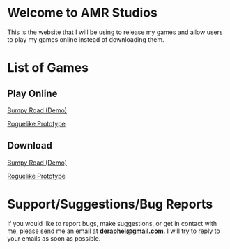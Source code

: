 # Welcome to AMR Studios

This is the website that I will be using to release my games and allow users to play my games online instead of downloading them.

# List of Games

## Play Online
[Bumpy Road (Demo)](http://google.com)

[Roguelike Prototype](http://google.com)

## Download
[Bumpy Road (Demo)](http://google.com)

[Roguelike Prototype](http://google.com)

# Support/Suggestions/Bug Reports

If you would like to report bugs, make suggestions, or get in contact with me, please send me an email at **[deraphel@gmail.com](mailto:deraphel@gmail.com)**. I will try to reply to your emails as soon as possible.
